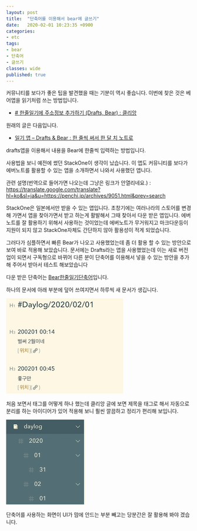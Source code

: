```yaml
---
layout: post
title:  "단축어를 이용해서 bear에 글쓰기"
date:   2020-02-01 10:23:35 +0900
categories: 
- etc
tags:
- bear
- 단축어
- 글쓰기
classes: wide
published: true
---
```


커뮤니티를 보다가 좋은 팁을 발견했을 때는 기분이 역시 좋습니다. 이번에 찾은 것은 베어앱을 읽기처럼 쓰는 방법입니다.

- [# 한줄일기에 주소정보 추가하기 (Drafts, Bear) : 클리앙](https://www.clien.net/service/board/lecture/14542935?od=T31&po=0&category=&groupCd=allreview)

원래의 글은 다음입니다.

- [일기 앱 – Drafts & Bear : 한 줄씩 써서 한 달 치 노트로](https://seoulrain.net/2019/12/29/journal-ios-app-drafts-bear/)

drafts앱을 이용해서 내용을 Bear에 한줄씩 입력하는 방법입니다.

사용법을 보니 예전에 썼던 StackOne이 생각이 났습니다. 이 앱도 커뮤니티를 보다가 에버노트를 활용할 수 있는 앱을 소개하면서 나와서 사용했던 앱니다. 

관련 설명(번역으로 들어가면 나오는데 그냥은 링크가 안열리네요.) : https://translate.google.com/translate?hl=ko&sl=ja&u=https://penchi.jp/archives/9051.html&prev=search

StackOne은 일본에서만 받을 수 있는 앱입니다. 초창기에는 여러나라의 스토어를 변경해 가면서 앱을 찾아가면서 받고 하는게 활발해서 그때 찾아서 다운 받은 앱입니다.
에버노트를 잘 활용하기 위해서 사용하는 것이었는데 에버노트가 무거워지고 마크다운등이 지원이 되지 않고 StackOne자체도 간단하지 않아 활용성이 적게 되었습니다.

그러다가 심플하면서 빠른 Bear가 나오고 사용했었는데 좀 더 활용 할 수 있는 방안으로 보여 바로 적용해 보았습니다. 
문서에는 Drafts라는 앱을 사용했었는데 이는 새로 버전업이 되면서 구독형으로 바뀌어 다른 분이 단축어를 이용해서 넣을 수 있는 방안을 추가해 주어서 받아서 테스트 해보았습니다

다운 받은 단축어는 [Bear한줄일기단축어](https://www.icloud.com/shortcuts/73099f615cb1487387c02e3b371a2197)입니다.

하나의 문서에 아래 부분에 덮어 쓰여지면서 하루씩 새 문서가 생깁니다. 

![bear_02.png](/images/bear_02.png)

처음 보면서 태그를 어떻게 하나 했는데 클리앙 글에 보면 제목을 태그로 해서 자동으로 분리를 하는 아이디어가 있어 적용해 보니 훨씬 깔끔하고 정리가 편리해 보입니다.

![bear_01.png](/images/bear_01.png)

단축어를 사용하는 화면이 UI가 맘에 안드는 부분 빼고는 당분간은 잘 활용해 봐야 겠습니다.